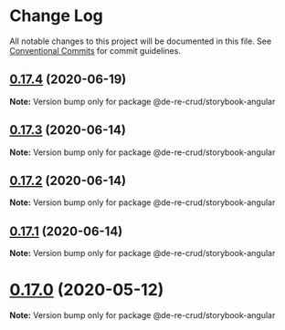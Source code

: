 # Change Log

All notable changes to this project will be documented in this file.
See [Conventional Commits](https://conventionalcommits.org) for commit guidelines.

## [0.17.4](https://github.com/DeReCRUD/de-re-crud/compare/v0.17.3...v0.17.4) (2020-06-19)

**Note:** Version bump only for package @de-re-crud/storybook-angular





## [0.17.3](https://github.com/DeReCRUD/de-re-crud/compare/v0.17.2...v0.17.3) (2020-06-14)

**Note:** Version bump only for package @de-re-crud/storybook-angular





## [0.17.2](https://github.com/DeReCRUD/de-re-crud/compare/v0.17.1...v0.17.2) (2020-06-14)

**Note:** Version bump only for package @de-re-crud/storybook-angular






## [0.17.1](https://github.com/DeReCRUD/de-re-crud/compare/v0.17.0...v0.17.1) (2020-06-14)

**Note:** Version bump only for package @de-re-crud/storybook-angular






# [0.17.0](https://github.com/DeReCRUD/de-re-crud/compare/v0.16.8...v0.17.0) (2020-05-12)

**Note:** Version bump only for package @de-re-crud/storybook-angular
